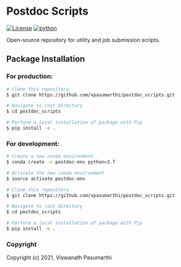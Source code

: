 Postdoc Scripts
=================
[//]: # (Badges)
[![License](https://img.shields.io/badge/License-MPL%202.0-brightgreen.svg)](https://opensource.org/licenses/MPL-2.0)
[![python](https://img.shields.io/badge/python-3.7%20%7C%203.8%20%7C%203.9-blue)](https://github.com/vpasumarthi/postdoc_scripts)

Open-source repository for utility and job submission scripts.

## Package Installation

### For production:

```bash
# Clone this repository
$ git clone https://github.com/vpasumarthi/postdoc_scripts.git

# Navigate to root directory
$ cd postdoc_scripts

# Perform a local installation of package with Pip 
$ pip install -e .
```

### For development:

```bash
# Create a new conda environment
$ conda create -n postdoc-env python=3.7

# Activate the new conda environment
$ source activate postdoc-env

# Clone this repository
$ git clone https://github.com/vpasumarthi/postdoc_scripts.git

# Navigate to root directory
$ cd postdoc_scripts

# Perform a local installation of package with Pip 
$ pip install -e .
```

### Copyright

Copyright (c) 2021, Viswanath Pasumarthi
